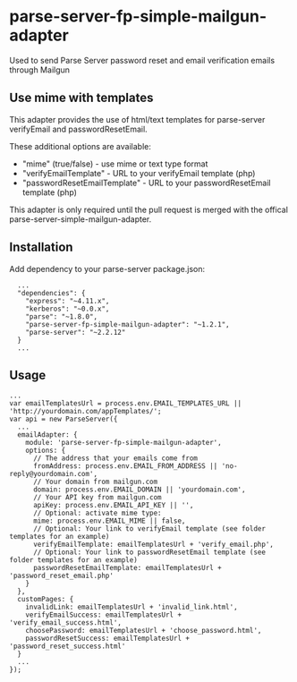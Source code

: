 # parse-server-fp-simple-mailgun-adapter

Used to send Parse Server password reset and email verification emails through Mailgun

## Use mime with templates
This adapter provides the use of html/text templates for parse-server verifyEmail and passwordResetEmail.

These additional options are available:
- "mime" (true/false) - use mime or text type format
- "verifyEmailTemplate" - URL to your verifyEmail template (php)
- "passwordResetEmailTemplate"  - URL to your passwordResetEmail template (php)

This adapter is only required until the pull request is merged with the offical parse-server-simple-mailgun-adapter.

## Installation

Add dependency to your parse-server package.json:

```
  ...
  "dependencies": {
    "express": "~4.11.x",
    "kerberos": "~0.0.x",
    "parse": "~1.8.0",
    "parse-server-fp-simple-mailgun-adapter": "~1.2.1",
    "parse-server": "~2.2.12"
  }
  ...
```

## Usage
```
...
var emailTemplatesUrl = process.env.EMAIL_TEMPLATES_URL || 'http://yourdomain.com/appTemplates/';
var api = new ParseServer({
  ...
  emailAdapter: {
    module: 'parse-server-fp-simple-mailgun-adapter',
    options: {
      // The address that your emails come from
      fromAddress: process.env.EMAIL_FROM_ADDRESS || 'no-reply@yourdomain.com',
      // Your domain from mailgun.com
      domain: process.env.EMAIL_DOMAIN || 'yourdomain.com',
      // Your API key from mailgun.com
      apiKey: process.env.EMAIL_API_KEY || '',
      // Optional: activate mime type:
      mime: process.env.EMAIL_MIME || false,      
      // Optional: Your link to verifyEmail template (see folder templates for an example)
      verifyEmailTemplate: emailTemplatesUrl + 'verify_email.php',
      // Optional: Your link to passwordResetEmail template (see folder templates for an example)
      passwordResetEmailTemplate: emailTemplatesUrl + 'password_reset_email.php'
    }
  },
  customPages: {
    invalidLink: emailTemplatesUrl + 'invalid_link.html',
    verifyEmailSuccess: emailTemplatesUrl + 'verify_email_success.html',
    choosePassword: emailTemplatesUrl + 'choose_password.html',
    passwordResetSuccess: emailTemplatesUrl + 'password_reset_success.html'
  }
  ...
});

```
